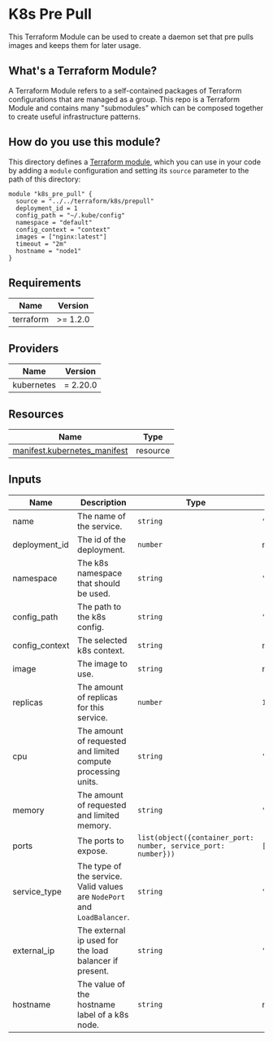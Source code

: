 # K8s Pre Pull

This Terraform Module can be used to create a daemon set that pre pulls images and keeps them for 
later usage.

## What's a Terraform Module?

A Terraform Module refers to a self-contained packages of Terraform configurations that are managed as a group. This repo
is a Terraform Module and contains many "submodules" which can be composed together to create useful infrastructure patterns.

## How do you use this module?

This directory defines a [Terraform module](https://www.terraform.io/docs/modules/usage.html), which you can use in your
code by adding a `module` configuration and setting its `source` parameter to the path of this directory:

```hcl
module "k8s_pre_pull" {
  source = "../../terraform/k8s/prepull"
  deployment_id = 1
  config_path = "~/.kube/config"
  namespace = "default"
  config_context = "context"
  images = ["nginx:latest"]
  timeout = "2m"
  hostname = "node1"
}
```

<!-- BEGIN_TF_DOCS -->
## Requirements

| Name       | Version   |
|------------|-----------|
| terraform  | \>= 1.2.0 |

## Providers

| Name       | Version  |
|------------|----------|
| kubernetes | = 2.20.0 |

## Resources

| Name                                                                                                                        | Type     |
|-----------------------------------------------------------------------------------------------------------------------------|----------|
| [manifest.kubernetes_manifest](https://registry.terraform.io/providers/hashicorp/kubernetes/latest/docs/resources/manifest) | resource |

## Inputs

| Name           | Description                                                              | Type                                                           | Default            | Required |
|----------------|--------------------------------------------------------------------------|----------------------------------------------------------------|--------------------|:--------:|
| name           | The name of the service.                                                 | `string`                                                       | `"service"`        |    no    |
| deployment_id  | The id of the deployment.                                                | `number`                                                       | n/a                |   yes    |
| namespace      | The k8s namespace that should be used.                                   | `string`                                                       | `"default"`        |    no    |
| config_path    | The path to the k8s config.                                              | `string`                                                       | `"~/.kube/config"` |    no    |
| config_context | The selected k8s context.                                                | `string`                                                       | n/a                |   yes    |
| image          | The image to use.                                                        | `string`                                                       | n/a                |   yes    |
| replicas       | The amount of replicas for this service.                                 | `number`                                                       | `1`                |    no    |
| cpu            | The amount of requested and limited compute processing units.            | `string`                                                       | `"50m"`            |    no    |
| memory         | The amount of requested and limited memory.                              | `string`                                                       | `"50Mi"`           |    no    |
| ports          | The ports to expose.                                                     | `list(object({container_port: number, service_port: number}))` | `[]`               |    no    |
| service_type   | The type of the service. Valid values are `NodePort` and `LoadBalancer`. | `string`                                                       | `"NodePort"`       |    no    |
| external_ip    | The external ip used for the load balancer if present.                   | `string`                                                       | `""`               |    no    |
| hostname       | The value of the hostname label of a k8s node.                           | `string`                                                       | n/a                |    no    |

<!-- END_TF_DOCS -->
